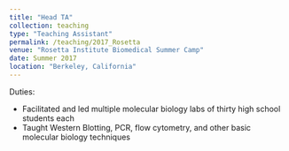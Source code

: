 ```yaml
---
title: "Head TA"
collection: teaching
type: "Teaching Assistant"
permalink: /teaching/2017_Rosetta
venue: "Rosetta Institute Biomedical Summer Camp"
date: Summer 2017
location: "Berkeley, California"
---
```


Duties:
  * Facilitated and led multiple molecular biology labs of thirty high school students each
  * Taught Western Blotting, PCR, flow cytometry, and other basic molecular biology techniques
